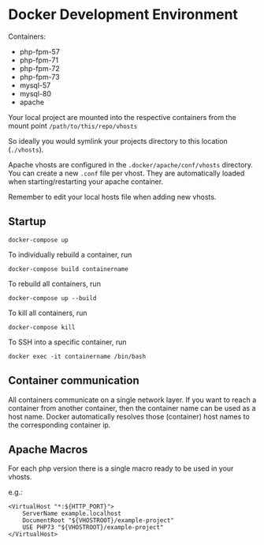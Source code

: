 # Docker Development Environment

Containers:

* php-fpm-57
* php-fpm-71
* php-fpm-72
* php-fpm-73
* mysql-57
* mysql-80
* apache

Your local project are mounted into the respective containers from the mount point
`/path/to/this/repo/vhosts`

So ideally you would symlink your projects directory to this location (`./vhosts`).

Apache vhosts are configured in the `.docker/apache/conf/vhosts` directory.
You can create a new `.conf` file per vhost. They are automatically loaded when starting/restarting your apache container.

Remember to edit your local hosts file when adding new vhosts.

## Startup

`docker-compose up`

To individually rebuild a container, run

`docker-compose build containername`

To rebuild all containers, run

`docker-compose up --build`

To kill all containers, run

`docker-compose kill`

To SSH into a specific container, run

`docker exec -it containername /bin/bash`

## Container communication

All containers communicate on a single network layer.
If you want to reach a container from another container, then the container name can be used as a host name.
Docker automatically resolves those (container) host names to the corresponding container ip.

## Apache Macros

For each php version there is a single macro ready to be used in your vhosts.

e.g.:
```
<VirtualHost "*:${HTTP_PORT}">
    ServerName example.localhost
    DocumentRoot "${VHOSTROOT}/example-project"
    USE PHP73 "${VHOSTROOT}/example-project"
</VirtualHost>
```
